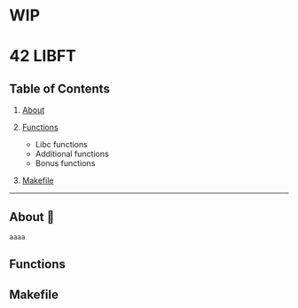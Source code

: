 # WIP
# **42 LIBFT**
## Table of Contents
1. [About](#About)
2. [Functions](#Functions)

   - Libc functions
   - Additional functions
   - Bonus functions

3. [Makefile](#Makefile)

***
<a id="About"></a>
## About 🚀
```aaaa```

<a id="Functions"></a>
## Functions

<a id="Makefile"></a>
## Makefile

